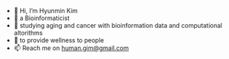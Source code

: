 - 👋 Hi, I’m Hyunmin Kim 
- 👀 a Bioinformaticist
- 🌱 studying aging and cancer with bioinformation data and computational altorithms
- 💞️ to provide wellness to people
- 📫 Reach me on human.gim@gmail.com

<!---
hmgene/hmgene is a ✨ special ✨ repository because its `README.md` (this file) appears on your GitHub profile.
You can click the Preview link to take a look at your changes.
--->
